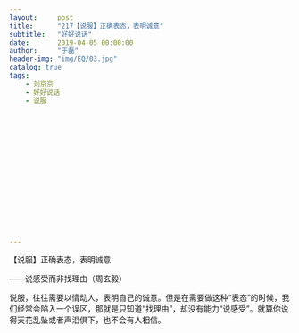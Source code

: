 ```yaml
---
layout:     post
title:      "217【说服】正确表态，表明诚意"
subtitle:   "好好说话"
date:       2019-04-05 00:00:00
author:     "于磊"
header-img: "img/EQ/03.jpg"
catalog: true
tags:
    - 刘京京
    - 好好说话
    - 说服

















---
```


【说服】正确表态，表明诚意

——说感受而非找理由（周玄毅）

说服，往往需要以情动人，表明自己的诚意。但是在需要做这种“表态”的时候，我们经常会陷入一个误区，那就是只知道“找理由”，却没有能力“说感受”。就算你说得天花乱坠或者声泪俱下，也不会有人相信。